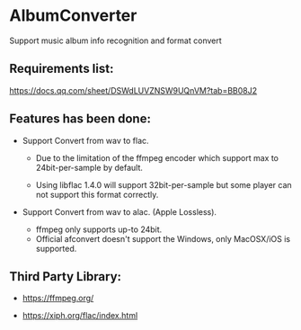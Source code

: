 # AlbumConverter
Support music album info recognition and format convert

## Requirements list:  

https://docs.qq.com/sheet/DSWdLUVZNSW9UQnVM?tab=BB08J2

## Features has been done:

* Support Convert from wav to flac.  

  * Due to the limitation of the ffmpeg encoder which support max to 24bit-per-sample by default. 

  * Using libflac 1.4.0 will support 32bit-per-sample but some player can not support this format correctly.

* Support Convert from wav to alac. (Apple Lossless).  
  * ffmpeg only supports up-to 24bit.
  * Official afconvert doesn't support the Windows, only MacOSX/iOS is supported.

## Third Party Library: 

* https://ffmpeg.org/ 

* https://xiph.org/flac/index.html
